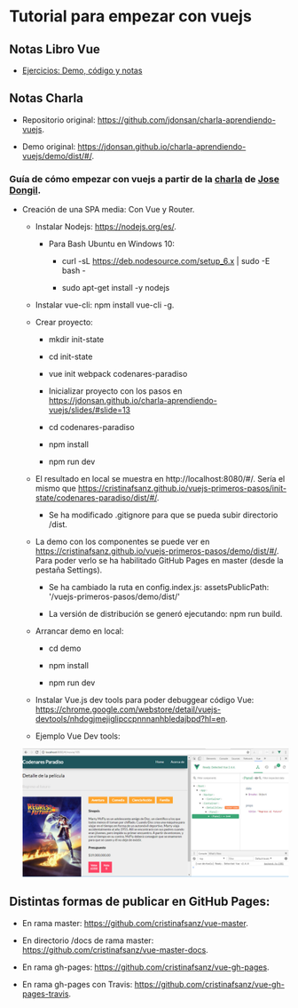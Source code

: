 # Tutorial para empezar con vuejs

## Notas Libro Vue

- [Ejercicios: Demo, código y notas](https://github.com/cristinafsanz/vuejs-primeros-pasos/blob/master/libro-vue/README.md)

## Notas Charla

- Repositorio original: https://github.com/jdonsan/charla-aprendiendo-vuejs.

- Demo original: https://jdonsan.github.io/charla-aprendiendo-vuejs/demo/dist/#/.

### Guía de cómo empezar con vuejs a partir de la [charla](https://jdonsan.github.io/charla-aprendiendo-vuejs/slides/#slide=1) de [Jose Dongil](https://twitter.com/jdonsan). 

- Creación de una SPA media: Con Vue y Router.

    - Instalar Nodejs: https://nodejs.org/es/.

        - Para Bash Ubuntu en Windows 10:

            - curl -sL https://deb.nodesource.com/setup_6.x | sudo -E bash -

            - sudo apt-get install -y nodejs

    - Instalar vue-cli: npm install vue-cli -g.

    - Crear proyecto: 

        - mkdir init-state

        - cd init-state
    
        - vue init webpack codenares-paradiso

        - Inicializar proyecto con los pasos en https://jdonsan.github.io/charla-aprendiendo-vuejs/slides/#slide=13

        - cd codenares-paradiso

        - npm install

        - npm run dev

    - El resultado en local se muestra en http://localhost:8080/#/. Sería el mismo que https://cristinafsanz.github.io/vuejs-primeros-pasos/init-state/codenares-paradiso/dist/#/.

        - Se ha modificado .gitignore para que se pueda subir directorio /dist.

    - La demo con los componentes se puede ver en https://cristinafsanz.github.io/vuejs-primeros-pasos/demo/dist/#/. Para poder verlo se ha habilitado GitHub Pages en master (desde la pestaña Settings).

        - Se ha cambiado la ruta en config.index.js: assetsPublicPath: '/vuejs-primeros-pasos/demo/dist/'

        - La versión de distribución se generó ejecutando: npm run build. 

    - Arrancar demo en local:

        - cd demo

        - npm install

        - npm run dev

    - Instalar Vue.js dev tools para poder debuggear código Vue: https://chrome.google.com/webstore/detail/vuejs-devtools/nhdogjmejiglipccpnnnanhbledajbpd?hl=en.

    - Ejemplo Vue Dev tools:

    ![Vue Dev Tools en consola JavaScript mostrando los componentes](images/vue-dev-tools.jpg?raw=true)
    
    
## Distintas formas de publicar en GitHub Pages:

- En rama master: https://github.com/cristinafsanz/vue-master.

- En directorio /docs de rama master: https://github.com/cristinafsanz/vue-master-docs.

- En rama gh-pages: https://github.com/cristinafsanz/vue-gh-pages.

- En rama gh-pages con Travis: https://github.com/cristinafsanz/vue-gh-pages-travis.


